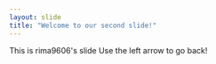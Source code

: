 ```yaml
---
layout: slide
title: "Welcome to our second slide!"
---
```

This is rima9606's slide
Use the left arrow to go back!
